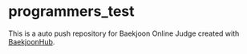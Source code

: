# programmers_test
This is a auto push repository for Baekjoon Online Judge created with [BaekjoonHub](https://github.com/BaekjoonHub/BaekjoonHub).
